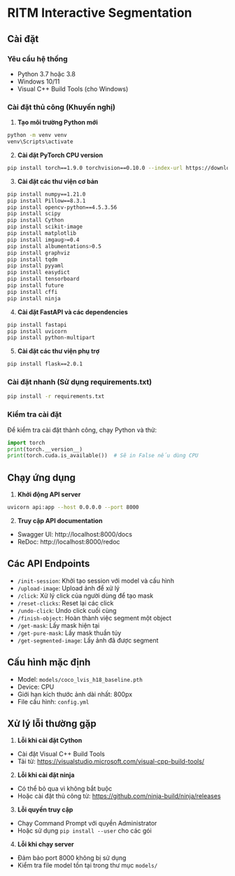 # RITM Interactive Segmentation

## Cài đặt

### Yêu cầu hệ thống
- Python 3.7 hoặc 3.8
- Windows 10/11
- Visual C++ Build Tools (cho Windows)

### Cài đặt thủ công (Khuyến nghị)

1. **Tạo môi trường Python mới**
```bash
python -m venv venv
venv\Scripts\activate
```

2. **Cài đặt PyTorch CPU version**
```bash
pip install torch==1.9.0 torchvision==0.10.0 --index-url https://download.pytorch.org/whl/cpu
```

3. **Cài đặt các thư viện cơ bản**
```bash
pip install numpy==1.21.0
pip install Pillow==8.3.1
pip install opencv-python==4.5.3.56
pip install scipy
pip install Cython
pip install scikit-image
pip install matplotlib
pip install imgaug>=0.4
pip install albumentations>0.5
pip install graphviz
pip install tqdm
pip install pyyaml
pip install easydict
pip install tensorboard
pip install future
pip install cffi
pip install ninja
```

4. **Cài đặt FastAPI và các dependencies**
```bash
pip install fastapi
pip install uvicorn
pip install python-multipart
```

5. **Cài đặt các thư viện phụ trợ**
```bash
pip install flask==2.0.1
```

### Cài đặt nhanh (Sử dụng requirements.txt)
```bash
pip install -r requirements.txt
```

### Kiểm tra cài đặt
Để kiểm tra cài đặt thành công, chạy Python và thử:
```python
import torch
print(torch.__version__)
print(torch.cuda.is_available())  # Sẽ in False nếu dùng CPU
```

## Chạy ứng dụng

1. **Khởi động API server**
```bash
uvicorn api:app --host 0.0.0.0 --port 8000
```

2. **Truy cập API documentation**
- Swagger UI: http://localhost:8000/docs
- ReDoc: http://localhost:8000/redoc

## Các API Endpoints

- `/init-session`: Khởi tạo session với model và cấu hình
- `/upload-image`: Upload ảnh để xử lý
- `/click`: Xử lý click của người dùng để tạo mask
- `/reset-clicks`: Reset lại các click
- `/undo-click`: Undo click cuối cùng
- `/finish-object`: Hoàn thành việc segment một object
- `/get-mask`: Lấy mask hiện tại
- `/get-pure-mask`: Lấy mask thuần túy
- `/get-segmented-image`: Lấy ảnh đã được segment

## Cấu hình mặc định

- Model: `models/coco_lvis_h18_baseline.pth`
- Device: CPU
- Giới hạn kích thước ảnh dài nhất: 800px
- File cấu hình: `config.yml`

## Xử lý lỗi thường gặp

1. **Lỗi khi cài đặt Cython**
- Cài đặt Visual C++ Build Tools
- Tải từ: https://visualstudio.microsoft.com/visual-cpp-build-tools/

2. **Lỗi khi cài đặt ninja**
- Có thể bỏ qua vì không bắt buộc
- Hoặc cài đặt thủ công từ: https://github.com/ninja-build/ninja/releases

3. **Lỗi quyền truy cập**
- Chạy Command Prompt với quyền Administrator
- Hoặc sử dụng `pip install --user` cho các gói

4. **Lỗi khi chạy server**
- Đảm bảo port 8000 không bị sử dụng
- Kiểm tra file model tồn tại trong thư mục `models/`
